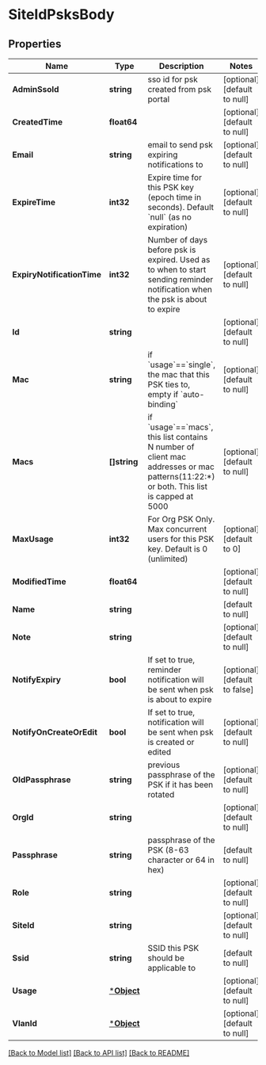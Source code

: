 # SiteIdPsksBody

## Properties
Name | Type | Description | Notes
------------ | ------------- | ------------- | -------------
**AdminSsoId** | **string** | sso id for psk created from psk portal | [optional] [default to null]
**CreatedTime** | **float64** |  | [optional] [default to null]
**Email** | **string** | email to send psk expiring notifications to | [optional] [default to null]
**ExpireTime** | **int32** | Expire time for this PSK key (epoch time in seconds). Default &#x60;null&#x60; (as no expiration) | [optional] [default to null]
**ExpiryNotificationTime** | **int32** | Number of days before psk is expired. Used as to when to start sending reminder notification when the psk is about to expire | [optional] [default to null]
**Id** | **string** |  | [optional] [default to null]
**Mac** | **string** | if &#x60;usage&#x60;&#x3D;&#x3D;&#x60;single&#x60;, the mac that this PSK ties to, empty if &#x60;auto-binding&#x60; | [optional] [default to null]
**Macs** | **[]string** | if &#x60;usage&#x60;&#x3D;&#x3D;&#x60;macs&#x60;, this list contains N number of client mac addresses or mac patterns(11:22:*) or both. This list is capped at 5000 | [optional] [default to null]
**MaxUsage** | **int32** | For Org PSK Only. Max concurrent users for this PSK key. Default is 0 (unlimited) | [optional] [default to 0]
**ModifiedTime** | **float64** |  | [optional] [default to null]
**Name** | **string** |  | [default to null]
**Note** | **string** |  | [optional] [default to null]
**NotifyExpiry** | **bool** | If set to true, reminder notification will be sent when psk is about to expire | [optional] [default to false]
**NotifyOnCreateOrEdit** | **bool** | If set to true, notification will be sent when psk is created or edited | [optional] [default to null]
**OldPassphrase** | **string** | previous passphrase of the PSK if it has been rotated | [optional] [default to null]
**OrgId** | **string** |  | [optional] [default to null]
**Passphrase** | **string** | passphrase of the PSK (8-63 character or 64 in hex) | [default to null]
**Role** | **string** |  | [optional] [default to null]
**SiteId** | **string** |  | [optional] [default to null]
**Ssid** | **string** | SSID this PSK should be applicable to | [default to null]
**Usage** | [***Object**](.md) |  | [optional] [default to null]
**VlanId** | [***Object**](.md) |  | [optional] [default to null]

[[Back to Model list]](../README.md#documentation-for-models) [[Back to API list]](../README.md#documentation-for-api-endpoints) [[Back to README]](../README.md)

